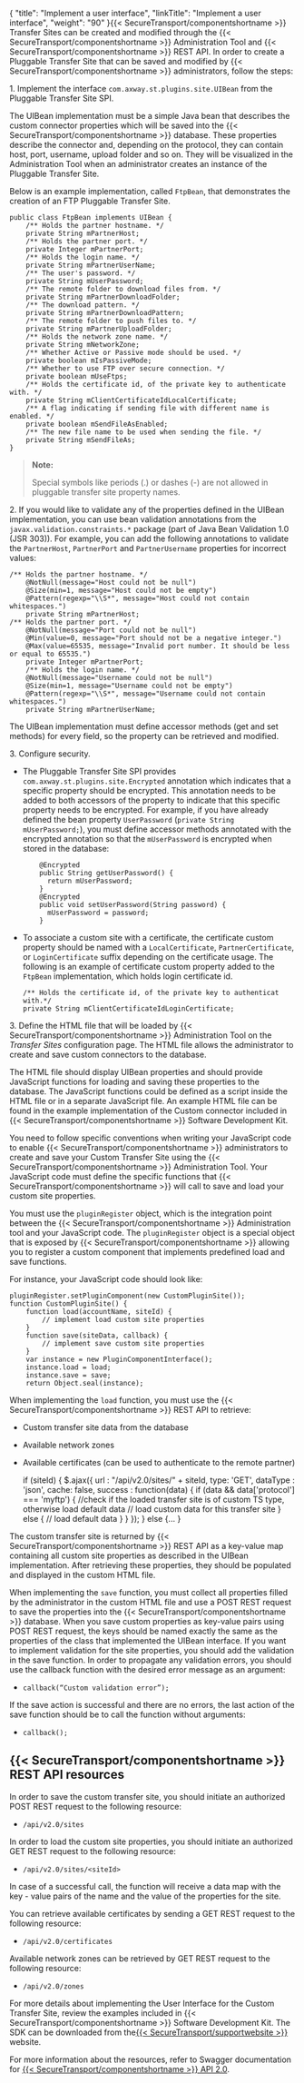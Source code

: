 {
    "title": "Implement a user interface",
    "linkTitle": "Implement a user interface",
    "weight": "90"
}{{< SecureTransport/componentshortname  >}} Transfer Sites can be created and modified through the {{< SecureTransport/componentshortname  >}} Administration Tool and {{< SecureTransport/componentshortname  >}} REST API. In order to create a Pluggable Transfer Site that can be saved and modified by {{< SecureTransport/componentshortname  >}} administrators, follow the steps:

1\. Implement the interface `com.axway.st.plugins.site.UIBean` from the Pluggable Transfer Site SPI.

The UIBean implementation must be a simple Java bean that describes the custom connector properties which will be saved into the {{< SecureTransport/componentshortname  >}} database. These properties describe the connector and, depending on the protocol, they can contain host, port, username, upload folder and so on. They will be visualized in the Administration Tool when an administrator creates an instance of the Pluggable Transfer Site.

Below is an example implementation, called `FtpBean`, that demonstrates the creation of an FTP Pluggable Transfer Site.


    public class FtpBean implements UIBean {
        /** Holds the partner hostname. */
        private String mPartnerHost;
        /** Holds the partner port. */
        private Integer mPartnerPort;
        /** Holds the login name. */
        private String mPartnerUserName;
        /** The user's password. */
        private String mUserPassword;
        /** The remote folder to download files from. */
        private String mPartnerDownloadFolder;
        /** The download pattern. */
        private String mPartnerDownloadPattern;
        /** The remote folder to push files to. */
        private String mPartnerUploadFolder;
        /** Holds the network zone name. */
        private String mNetworkZone;
        /** Whether Active or Passive mode should be used. */
        private boolean mIsPassiveMode;
        /** Whether to use FTP over secure connection. */
        private boolean mUseFtps;
        /** Holds the certificate id, of the private key to authenticate with. */
        private String mClientCertificateIdLocalCertificate;
        /** A flag indicating if sending file with different name is enabled. */
        private boolean mSendFileAsEnabled;
        /** The new file name to be used when sending the file. */
        private String mSendFileAs;
    }

> **Note:**
>
> Special symbols like periods (.) or dashes (-) are not allowed in pluggable transfer site property names.

2\. If you would like to validate any of the properties defined in the UIBean implementation, you can use bean validation annotations from the `javax.validation.constraints.*` package (part of Java Bean Validation 1.0 (JSR 303)). For example, you can add the following annotations to validate the `PartnerHost`, `PartnerPort` and `PartnerUsername` properties for incorrect values:


    /** Holds the partner hostname. */
        @NotNull(message="Host could not be null")
        @Size(min=1, message="Host could not be empty")
        @Pattern(regexp="\\S*", message="Host could not contain whitespaces.")
        private String mPartnerHost;
    /** Holds the partner port. */
        @NotNull(message="Port could not be null")
        @Min(value=0, message="Port should not be a negative integer.")
        @Max(value=65535, message="Invalid port number. It should be less or equal to 65535.")
        private Integer mPartnerPort;
        /** Holds the login name. */
        @NotNull(message="Username could not be null")
        @Size(min=1, message="Username could not be empty")
        @Pattern(regexp="\\S*", message="Username could not contain whitespaces.")
        private String mPartnerUserName;

The UIBean implementation must define accessor methods (get and set methods) for every field, so the property can be retrieved and modified.

3\. Configure security.

-   The Pluggable Transfer Site SPI provides `com.axway.st.plugins.site.Encrypted` annotation which indicates that a specific property should be encrypted. This annotation needs to be added to both accessors of the property to indicate that this specific property needs to be encrypted. For example, if you have already defined the bean property `UserPassword` (`private String mUserPassword;`), you must define accessor methods annotated with the encrypted annotation so that the `mUserPassword` is encrypted when stored in the database:  

            @Encrypted
            public String getUserPassword() {
              return mUserPassword;
            }
            @Encrypted
            public void setUserPassword(String password) {
              mUserPassword = password;
            }

<!-- -->

-   To associate a custom site with a certificate, the certificate custom property should be named with a `LocalCertificate`, `PartnerCertificate`, or `LoginCertificate` suffix depending on the certificate usage.
    The following is an example of certificate custom property added to the `FtpBean` implementation, which holds login certificate id.  

        /** Holds the certificate id, of the private key to authenticat with.*/
        private String mClientCertificateIdLoginCertificate; 

3\. Define the HTML file that will be loaded by {{< SecureTransport/componentshortname  >}} Administration Tool on the *Transfer Sites* configuration page. The HTML file allows the administrator to create and save custom connectors to the database.

The HTML file should display UIBean properties and should provide JavaScript functions for loading and saving these properties to the database. The JavaScript functions could be defined as a script inside the HTML file or in a separate JavaScript file. An example HTML file can be found in the example implementation of the Custom connector included in {{< SecureTransport/componentshortname  >}} Software Development Kit.

You need to follow specific conventions when writing your JavaScript code to enable {{< SecureTransport/componentshortname  >}} administrators to create and save your Custom Transfer Site using the {{< SecureTransport/componentshortname  >}} Administration Tool. Your JavaScript code must define the specific functions that {{< SecureTransport/componentshortname  >}} will call to save and load your custom site properties.

You must use the `pluginRegister` object, which is the integration point between the {{< SecureTransport/componentshortname  >}} Administration tool and your JavaScript code. The `pluginRegister` object is a special object that is exposed by {{< SecureTransport/componentshortname  >}} allowing you to register a custom component that implements predefined load and save functions.

For instance, your JavaScript code should look like:


    pluginRegister.setPluginComponent(new CustomPluginSite());
    function CustomPluginSite() {
        function load(accountName, siteId) {
            // implement load custom site properties
        }
        function save(siteData, callback) {
            // implement save custom site properties
        }
        var instance = new PluginComponentInterface();
        instance.load = load;
        instance.save = save;
        return Object.seal(instance);

When implementing the `load` function, you must use the {{< SecureTransport/componentshortname  >}} REST API to retrieve:

-   Custom transfer site data from the database
-   Available network zones
-   Available certificates (can be used to authenticate to the remote partner)


    if (siteId) {
        $.ajax({
        url : "/api/v2.0/sites/" + siteId,
        type: 'GET',
        dataType : 'json',
        cache: false,
        success : function(data) {
            if (data && data['protocol'] === 'myftp') {
                //check if the loaded transfer site is of custom TS type, otherwise load default data
                // load custom data for this transfer site
            } else {
                // load default data
            }
        }
    });
    } else {...
    }

The custom transfer site is returned by {{< SecureTransport/componentshortname  >}} REST API as a key-value map containing all custom site properties as described in the UIBean implementation. After retrieving these properties, they should be populated and displayed in the custom HTML file.

When implementing the `save` function, you must collect all properties filled by the administrator in the custom HTML file and use a POST REST request to save the properties into the {{< SecureTransport/componentshortname  >}} database. When you save custom properties as key-value pairs using POST REST request, the keys should be named exactly the same as the properties of the class that implemented the UIBean interface. If you want to implement validation for the site properties, you should add the validation in the save function. In order to propagate any validation errors, you should use the callback function with the desired error message as an argument:

-   `callback(“Custom validation error”);`

If the save action is successful and there are no errors, the last action of the save function should be to call the function without arguments:

-   `callback();`

## {{< SecureTransport/componentshortname  >}} REST API resources

In order to save the custom transfer site, you should initiate an authorized POST REST request to the following resource:

-   `/api/v2.0/sites`

In order to load the custom site properties, you should initiate an authorized GET REST request to the following resource:

-   `/api/v2.0/sites/<siteId>`

In case of a successful call, the function will receive a data map with the key - value pairs of the name and the value of the properties for the site.

You can retrieve available certificates by sending a GET REST request to the following resource:

-   `/api/v2.0/certificates`

Available network zones can be retrieved by GET REST request to the following resource:

-   `/api/v2.0/zones`

For more details about implementing the User Interface for the Custom Transfer Site, review the examples included in {{< SecureTransport/componentshortname  >}} Software Development Kit. The SDK can be downloaded from the[{{< SecureTransport/supportwebsite  >}}](http://support.axway.com/) website.

For more information about the resources, refer to Swagger documentation for [{{< SecureTransport/componentshortname  >}} API 2.0](http://apidocs.axway.com/swagger-ui-st/admin-20/).
